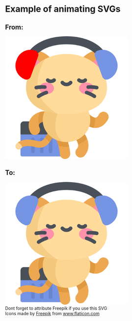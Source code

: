 <p align='center'>
<h1>Example of animating SVGs</h1>

<h2>From:</h2>
<img src='kitty.svg' width='400'/>

<h2>To:</h2>
<img src='animatedkitty.svg' width='400'/>

<div>
    Dont forget to attribute Freepik if you use this SVG
    <div>
    Icons made by
    <a href="https://www.freepik.com" title="Freepik"> Freepik</a> from
    <a href="https://www.flaticon.com/" title="Flaticon"
        > www.flaticon.com</a
    >
    </div>
</div>
    </p>

